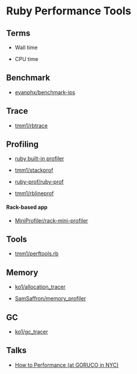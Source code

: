 # Ruby Performance Tools

## Terms

- Wall time

- CPU time

## Benchmark

- [evanphx/benchmark-ips](https://github.com/evanphx/benchmark-ips)

## Trace

- [tmm1/rbtrace](https://github.com/tmm1/rbtrace)

## Profiling

- [ruby built-in profiler](https://github.com/ruby/ruby/blob/trunk/lib/profiler.rb)

- [tmm1/stackprof](https://github.com/tmm1/stackprof)

- [ruby-prof/ruby-prof](https://github.com/ruby-prof/ruby-prof)

- [tmm1/rblineprof](https://github.com/tmm1/rblineprof)

#### Rack-based app

- [MiniProfiler/rack-mini-profiler](https://github.com/MiniProfiler/rack-mini-profiler)

## Tools

- [tmm1/perftools.rb](https://github.com/tmm1/perftools.rb)

## Memory

- [ko1/allocation_tracer](https://github.com/ko1/allocation_tracer)

- [SamSaffron/memory_profiler](https://github.com/SamSaffron/memory_profiler)

## GC

- [ko1/gc_tracer](https://github.com/ko1/gc_tracer)

## Talks

- [How to Performance (at GORUCO in NYC)](https://speakerdeck.com/eileencodes/how-to-performance-at-goruco-in-nyc)
